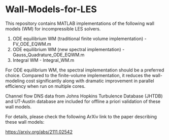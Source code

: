 # Wall-Models-for-LES
This repository contains MATLAB implementations of the following wall models (WM) for incompressible LES solvers. 

1. ODE equilibrium WM (traditional finite volume implementation) - FV_ODE_EQWM.m
2. ODE equilibrium WM (new spectral implementation) - Gauss_Quadrature_ODE_EQWM.m
3. Integral WM - Integral_WM.m

For ODE equilibrium WM, the spectral implementation should be a preferred choice. Compared to the finite-volume implementation, it reduces the wall-modeling cost significantly along with dramatic improvement in parallel efficiency when run on multiple cores. 

Channel flow DNS data from Johns Hopkins Turbulence Database (JHTDB) and UT-Austin database are included for offline a priori validation of these wall models.

For details, please check the following ArXiv link to the paper describing these wall models:

https://arxiv.org/abs/2111.02542
